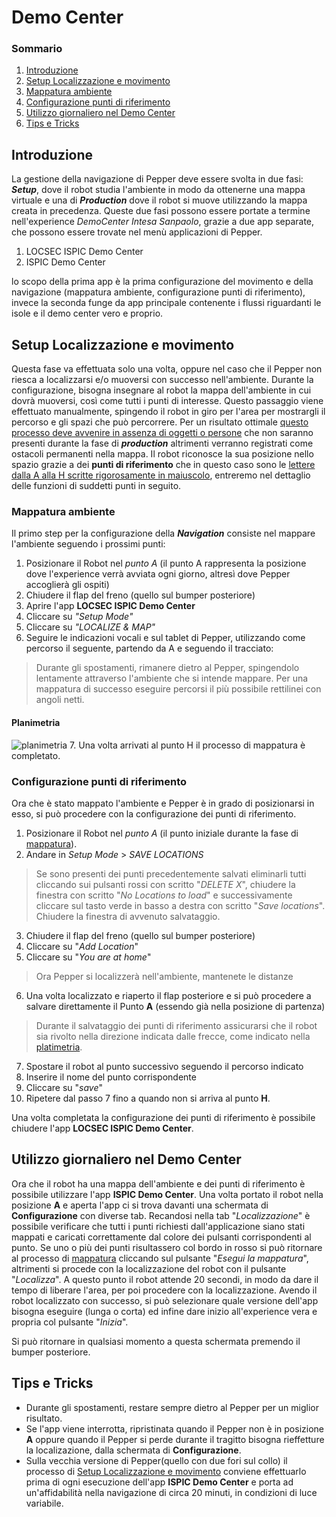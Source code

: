 ﻿# Demo Center	

### Sommario

 1. [Introduzione](#introduzione)
 2. [Setup Localizzazione e movimento](#setup-localizzazione-e-movimento)
 3. [Mappatura ambiente](#mappatura-ambiente)
 4. [Configurazione punti di riferimento](#configurazione-punti-di-riferimento)
 5. [Utilizzo giornaliero nel Demo Center](#utilizzo-giornaliero-nel-demo-center)
 6. [Tips e Tricks](#tips-e-tricks)

## Introduzione
La gestione della navigazione di Pepper deve essere svolta in due fasi: ***Setup***, dove il robot studia l'ambiente in modo da ottenerne una mappa virtuale e una di ***Production*** dove il robot si muove utilizzando la mappa creata in precedenza. Queste due fasi possono essere portate a termine nell'experience *DemoCenter Intesa Sanpaolo*, grazie a due app separate, che possono essere trovate nel menù applicazioni di Pepper.

 1. LOCSEC ISPIC Demo Center
 2. ISPIC Demo Center
 
lo scopo della prima app è la prima configurazione del movimento e della navigazione (mappatura ambiente, configurazione punti di riferimento), invece la seconda funge da app principale contenente i flussi riguardanti le isole e il demo center vero e proprio.

## Setup Localizzazione e movimento
Questa fase va effettuata solo una volta, oppure nel caso che il Pepper non riesca a localizzarsi e/o muoversi con successo nell'ambiente.
Durante la configurazione, bisogna insegnare al robot la mappa dell'ambiente in cui dovrà muoversi, così come tutti i punti di interesse. Questo passaggio viene effettuato manualmente, spingendo il robot in giro per l'area per mostrargli il percorso e gli spazi che può percorrere. Per un risultato ottimale <ins>questo processo deve avvenire in assenza di oggetti o persone</ins> che non saranno presenti durante la fase di ***production*** altrimenti verranno registrati come ostacoli permanenti nella mappa.
Il robot riconosce la sua posizione nello spazio grazie a dei **punti di riferimento** che in questo caso sono le <ins>lettere dalla A alla H scritte rigorosamente in maiuscolo</ins>, entreremo nel dettaglio delle funzioni di suddetti punti in seguito.

### Mappatura ambiente
Il primo step per la configurazione della ***Navigation*** consiste nel mappare l'ambiente seguendo i prossimi punti:

 1. Posizionare il Robot nel *punto A* (il punto A rappresenta la posizione dove l'experience verrà avviata ogni giorno, altresì dove Pepper accoglierà gli ospiti)
 2. Chiudere il flap del freno (quello sul bumper posteriore)
 3. Aprire l'app **LOCSEC ISPIC Demo Center**
 4. Cliccare su *"Setup Mode"*
 5. Cliccare su *"LOCALIZE & MAP"*
 6. Seguire le indicazioni vocali e sul tablet di Pepper, utilizzando come percorso il seguente, partendo da A e seguendo il tracciato: 
 >Durante gli spostamenti, rimanere dietro al Pepper, spingendolo lentamente attraverso l'ambiente che si intende mappare. Per una mappatura di successo eseguire percorsi il più possibile rettilinei con angoli netti.
 #### Planimetria
![planimetria](https://publicdeliveryfiles.s3-eu-west-1.amazonaws.com/democenter/path.png)
 7. Una volta arrivati al punto H il processo di mappatura è completato.
 
 ### Configurazione punti di riferimento
Ora che è stato mappato l'ambiente e Pepper è in grado di posizionarsi in esso, si può procedere con la configurazione dei punti di riferimento.
 
 1. Posizionare il Robot nel *punto A* (il punto iniziale durante la fase di [mappatura](#mappatura-ambiente)).
 2. Andare in *Setup Mode* > *SAVE LOCATIONS*
 > Se sono presenti dei punti precedentemente salvati eliminarli tutti cliccando sui pulsanti rossi con scritto "*DELETE X*", chiudere la finestra con scritto "*No Locations to load*" e successivamente cliccare sul tasto verde in basso a destra con scritto "*Save locations*". Chiudere la finestra di avvenuto salvataggio.
 3. Chiudere il flap del freno (quello sul bumper posteriore)
 4. Cliccare su "*Add Location*"
 5. Cliccare su "*You are at home*"
 > Ora Pepper si localizzerà nell'ambiente, mantenete le distanze
 6. Una volta localizzato e riaperto il flap posteriore e si può procedere a salvare direttamente il Punto **A** (essendo già nella posizione di partenza)
 > Durante il salvataggio dei punti di riferimento assicurarsi che il robot sia rivolto nella direzione indicata dalle frecce, come indicato nella [platimetria](#planimetria).
 7. Spostare il robot al punto successivo seguendo il percorso indicato
 8. Inserire il nome del punto corrispondente
 9. Cliccare su "*save*"
 10. Ripetere dal passo 7 fino a quando non si arriva al punto **H**. 
 
Una volta completata la configurazione dei punti di riferimento è possibile chiudere l'app **LOCSEC ISPIC Demo Center**.

 ## Utilizzo giornaliero nel Demo Center
Ora che il robot ha una mappa dell'ambiente e dei punti di riferimento è possibile utilizzare l'app **ISPIC Demo Center**. 
Una volta portato il robot nella posizione **A** e aperta l'app ci si trova davanti una schermata di **Configurazione** con diverse tab.
Recandosi nella tab "*Localizzazione*" è possibile verificare che tutti i punti richiesti dall'applicazione siano stati mappati e caricati correttamente dal colore dei pulsanti corrispondenti al punto. Se uno o più dei punti risultassero col bordo in rosso si può ritornare al processo di [mappatura](#mappatura) cliccando sul pulsante "*Esegui la mappatura*", altrimenti si procede con la localizzazione del robot con il pulsante "*Localizza*".
A questo punto il robot attende 20 secondi, in modo da dare il tempo di liberare l'area, per poi procedere con la localizzazione.
Avendo il robot localizzato con successo, si può selezionare quale versione dell'app bisogna eseguire (lunga o corta) ed infine dare inizio all'experience vera e propria col pulsante "*Inizia*".

Si può ritornare in qualsiasi momento a questa schermata premendo il bumper posteriore.

## Tips e Tricks

 - Durante gli spostamenti, restare sempre dietro al Pepper per un miglior risultato.
 - Se l'app viene interrotta, ripristinata quando il Pepper non è in posizione **A** oppure quando il Pepper si perde durante il tragitto bisogna rieffetture la localizazione, dalla schermata di **Configurazione**.
 - Sulla vecchia versione di Pepper(quello con due fori sul collo) il processo di [Setup Localizzazione e movimento](#setup-Localizazzione-e-movimento) conviene effettuarlo prima di ogni esecuzione dell'app **ISPIC Demo Center** e porta ad un'affidabilità nella navigazione di circa 20 minuti, in condizioni di luce variabile.


